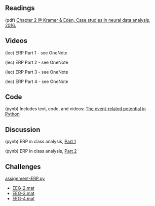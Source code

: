 ## Readings

(pdf)	[Chapter 2 @ Kramer & Eden, Case studies in neural data analysis, 2016.](/Readings/Kramer_Eden_Chapter_2.pdf)

## Videos

(lec) ERP Part 1 - see OneNote

(lec) ERP Part 2 - see OneNote

(lec) ERP Part 3 - see OneNote

(lec) ERP Part 4 - see OneNote

## Code

(pynb) Includes text, code, and videos: [The event-related potential in Python](https://mark-kramer.github.io/Case-Studies-Python/02.html)

## Discussion

(pynb) ERP in class analysis, [Part 1](ERP-for-class-Part-1.ipynb)

(pynb) ERP in class analysis, [Part 2](ERP-for-class-Part-2.ipynb)

## Challenges

[assignment-ERP.py](assignment-ERP.py)

  - [EEG-2.mat](./data/EEG-2.mat)
  - [EEG-3.mat](./data/EEG-3.mat)
  - [EEG-4.mat](./data/EEG-4.mat)
